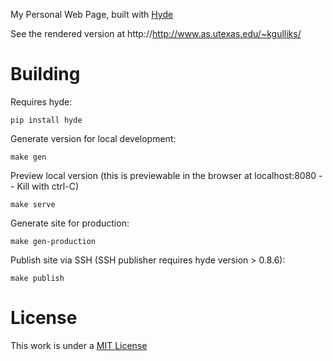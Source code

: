 My Personal Web Page, built with [Hyde](http://hyde.github.io/)

See the rendered version at http://http://www.as.utexas.edu/~kgulliks/

Building
========
Requires hyde:

    pip install hyde

Generate version for local development:

    make gen

Preview local version
(this is previewable in the browser at localhost:8080 -- Kill with ctrl-C)

    make serve

Generate site for production:

    make gen-production

Publish site via SSH (SSH publisher requires hyde version > 0.8.6):

    make publish

License
=======
This work is under a [MIT License](http://opensource.org/licenses/MIT)

